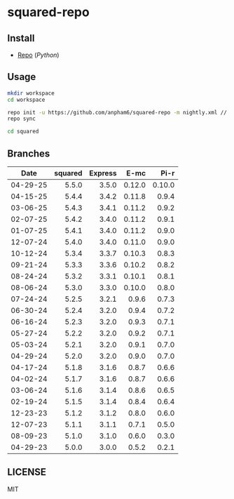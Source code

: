 # squared-repo

## Install

- [Repo](https://source.android.com/docs/setup/download#installing-repo) (*Python*)

## Usage

```bash
mkdir workspace
cd workspace

repo init -u https://github.com/anpham6/squared-repo -m nightly.xml // prod.xml (patches)
repo sync

cd squared
```

## Branches

| Date     | squared | Express |    E-mc |    Pi-r |
| :------: | ------: | ------: | ------: | ------: |
| 04-29-25 |   5.5.0 |   3.5.0 |  0.12.0 |  0.10.0 |
| 04-15-25 |   5.4.4 |   3.4.2 |  0.11.8 |   0.9.4 |
| 03-06-25 |   5.4.3 |   3.4.1 |  0.11.2 |   0.9.2 |
| 02-07-25 |   5.4.2 |   3.4.0 |  0.11.2 |   0.9.1 |
| 01-07-25 |   5.4.1 |   3.4.0 |  0.11.2 |   0.9.0 |
| 12-07-24 |   5.4.0 |   3.4.0 |  0.11.0 |   0.9.0 |
| 10-12-24 |   5.3.4 |   3.3.7 |  0.10.3 |   0.8.3 |
| 09-21-24 |   5.3.3 |   3.3.6 |  0.10.2 |   0.8.2 |
| 08-24-24 |   5.3.2 |   3.3.1 |  0.10.1 |   0.8.1 |
| 08-06-24 |   5.3.0 |   3.3.0 |  0.10.0 |   0.8.0 |
| 07-24-24 |   5.2.5 |   3.2.1 |   0.9.6 |   0.7.3 |
| 06-30-24 |   5.2.4 |   3.2.0 |   0.9.4 |   0.7.2 |
| 06-16-24 |   5.2.3 |   3.2.0 |   0.9.3 |   0.7.1 |
| 05-27-24 |   5.2.2 |   3.2.0 |   0.9.2 |   0.7.1 |
| 05-03-24 |   5.2.1 |   3.2.0 |   0.9.1 |   0.7.0 |
| 04-29-24 |   5.2.0 |   3.2.0 |   0.9.0 |   0.7.0 |
| 04-17-24 |   5.1.8 |   3.1.6 |   0.8.7 |   0.6.6 |
| 04-02-24 |   5.1.7 |   3.1.6 |   0.8.7 |   0.6.6 |
| 03-06-24 |   5.1.6 |   3.1.4 |   0.8.6 |   0.6.5 |
| 02-19-24 |   5.1.5 |   3.1.4 |   0.8.4 |   0.6.4 |
| 12-23-23 |   5.1.2 |   3.1.2 |   0.8.0 |   0.6.0 |
| 12-07-23 |   5.1.1 |   3.1.1 |   0.7.1 |   0.5.0 |
| 08-09-23 |   5.1.0 |   3.1.0 |   0.6.0 |   0.3.0 |
| 04-29-23 |   5.0.0 |   3.0.0 |   0.5.2 |   0.2.1 |

## LICENSE

MIT